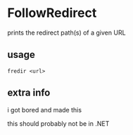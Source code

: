 # FollowRedirect
prints the redirect path(s) of a given URL

## usage
`fredir <url>`

## extra info
i got bored and made this

this should probably not be in .NET
